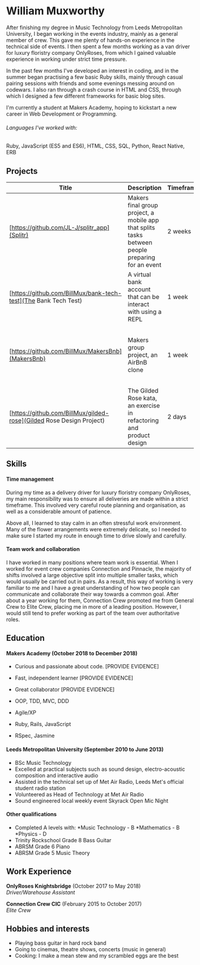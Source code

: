 # William Muxworthy


After finishing my degree in Music Technology from Leeds Metropolitan University, I began working in the events industry, mainly as a general member of crew. This gave me plenty of hands-on experience in the technical side of events. I then spent a few months working as a van driver for luxury floristry company OnlyRoses, from which I gained valuable experience in working under strict time pressure.

In the past few months I've developed an interest in coding, and in the summer began practising a few basic Ruby skills, mainly through casual pairing sessions with friends and some evenings messing around on codewars. I also ran through a crash course in HTML and CSS, through which I designed a few different frameworks for basic blog sites.

I'm currently a student at Makers Academy, hoping to kickstart a new career in Web Development or Programming.

###### Languages I've worked with:
Ruby, JavaScript (ES5 and ES6), HTML, CSS, SQL, Python, React Native, ERB

## Projects

Title | Description | Timeframe | Tech | Testing
--- | --- | --- | --- | ---
[https://github.com/JL-J/splitr_app](Splitr) | Makers final group project, a mobile app that splits tasks between people preparing for an event | 2 weeks | React Native, Redux | Jest, Enzyme, ESLint
[https://github.com/BillMux/bank-tech-test](The Bank Tech Test) | A virtual bank account that can be interact with using a REPL | 1 week | Ruby, Terminal Table | RSpec, SimpleCov, Rubocop
[https://github.com/BillMux/MakersBnb](MakersBnb) | Makers group project, an AirBnB clone | 1 week | Ruby, JavaScript, JQuery, ERB, CSS, DataMapper, Sinatra, pickadate, CircleType | RSpec, Capybara, SimpleCov |
| [https://github.com/BillMux/gilded-rose](Gilded Rose Design Project)| The Gilded Rose kata, an exercise in refactoring and product design | 2 days | Ruby | RSpec, SimpleCov, Rubocop |

## Skills


#### Time management

During my time as a delivery driver for luxury floristry company OnlyRoses, my main responsibility was to ensure all deliveries are made within a strict timeframe. This involved very careful route planning and organisation, as well as a considerable amount of patience.

Above all, I learned to stay calm in an often stressful work environment. Many of the flower arrangements were extremely delicate, so I needed to make sure I started my route in enough time to drive slowly and carefully.

#### Team work and collaboration

I have worked in many positions where team work is essential. When I worked for event crew companies Connection and Pinnacle, the majority of shifts involved a large objective split into multiple smaller tasks, which would usually be carried out in pairs. As a result, this way of working is very familiar to me and I have a great understanding of how two people can communicate and collaborate their way towards a common goal. After about a year working for them, Connection Crew promoted me from General Crew to Elite Crew, placing me in more of a leading position. However, I would still tend to prefer working as part of the team over authoritative roles.



## Education


#### Makers Academy (October 2018 to December 2018)

- Curious and passionate about code. [PROVIDE EVIDENCE]
- Fast, independent learner [PROVIDE EVIDENCE]
- Great collaborator [PROVIDE EVIDENCE]

- OOP, TDD, MVC, DDD
- Agile/XP
- Ruby, Rails, JavaScript
- RSpec, Jasmine


#### Leeds Metropolitan University (September 2010 to June 2013)

- BSc Music Technology
- Excelled at practical subjects such as sound design, electro-acoustic composition and interactive audio
- Assisted in the technical set up of Met Air Radio, Leeds Met's official student radio station
- Volunteered as Head of Technology at Met Air Radio
- Sound engineered local weekly event Skyrack Open Mic Night


#### Other qualifications

- Completed A levels with:
  *Music Technology - B
  *Mathematics - B
  *Physics - D
- Trinity Rockschool Grade 8 Bass Guitar
- ABRSM Grade 6 Piano
- ABRSM Grade 5 Music Theory


## Work Experience


**OnlyRoses Knightsbridge** (October 2017 to May 2018)    
*Driver/Warehouse Assistant*

**Connection Crew CIC** (February 2015 to October 2017)   
*Elite Crew*  


## Hobbies and interests
- Playing bass guitar in hard rock band
- Going to cinemas, theatre shows, concerts (music in general)
- Cooking: I make a mean stew and my scrambled eggs are the best
